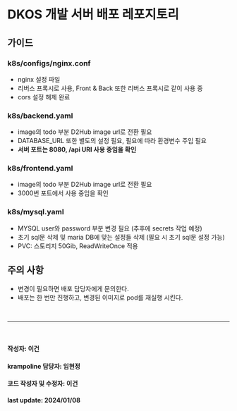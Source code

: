 # DKOS 개발 서버 배포 레포지토리

## 가이드

### k8s/configs/nginx.conf
- nginx 설정 파일
- 리버스 프록시로 사용, Front & Back 또한 리버스 프록시로 같이 사용 중
- cors 설정 해제 완료

### k8s/backend.yaml
- image의 todo 부분 D2Hub image url로 전환 필요
- DATABASE_URL 또한 별도의 설정 필요, 필요에 따라 환경변수 주입 필요
- **서버 포트는 8080, /api URI 사용 중임을 확인**

### k8s/frontend.yaml
- image의 todo 부분 D2Hub image url로 전환 필요
- 3000번 포트에서 사용 중임을 확인

### k8s/mysql.yaml
- MYSQL user와 password 부분 변경 필요 (추후에 secrets 작업 예정)
- 초기 sql문 삭제 및 maria DB에 맞는 설정들 삭제 (필요 시 초기 sql문 설정 가능)
- PVC: 스토리지 50Gib, ReadWriteOnce 적용

## 주의 사항
- 변경이 필요하면 배포 담당자에게 문의한다.
- 배포는 한 번만 진행하고, 변경된 이미지로 pod를 재실행 시킨다.

<br/>

---

<br/>

#### 작성자: 이건
#### krampoline 담당자: 임현정
#### 코드 작성자 및 수정자: 이건
#### last update: 2024/01/08
